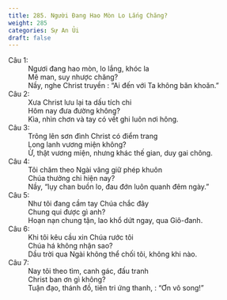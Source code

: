 ```yaml
---
title: 285. Người Đang Hao Mòn Lo Lắng Chăng?
weight: 285
categories: Sự An Ủi
draft: false
---
```

<dl><dt>Câu 1:</dt><dd data-verse="1">Ngươi đang hao mòn, lo lắng, khóc la <br/>Mê man, suy nhược chăng? <br/>Nầy, nghe Christ truyền : “Ai đến với Ta không băn khoăn.” </dd><dt>Câu 2:</dt><dd data-verse="2">Xưa Christ lưu lại ta dấu tích chi <br/>Hôm nay đưa đường không? <br/>Kìa, nhìn chơn và tay có vết ghi luôn nơi hông. </dd><dt>Câu 3:</dt><dd data-verse="3">Trông lên sơn đình Christ có điểm trang <br/>Long lanh vương miện không? <br/>Ừ, thật vương miện, nhưng khác thế gian, duy gai chông. </dd><dt>Câu 4:</dt><dd data-verse="4">Tôi chăm theo Ngài vâng giữ phép khuôn <br/>Chúa thưởng chi hiện nay? <br/>Nầy, “lụy chan buồn lo, đau đớn luôn quanh đêm ngày.” </dd><dt>Câu 5:</dt><dd data-verse="5">Như tôi đang cầm tay Chúa chắc đây <br/>Chung qui được gì anh? <br/>Hoạn nạn chung tận, lao khổ dứt ngay, qua Giô-đanh. </dd><dt>Câu 6:</dt><dd data-verse="6">Khi tôi kêu cầu xin Chúa rước tôi <br/>Chúa há không nhận sao? <br/>Dầu trời qua Ngài không thể chối tôi, không khi nào. </dd><dt>Câu 7:</dt><dd data-verse="7">Nay tôi theo tìm, canh gác, đấu tranh <br/>Christ ban ơn gì không? <br/>Tuận đạo, thánh đồ, tiên tri ứng thanh, : “Ơn vô song!” </dd></dl>